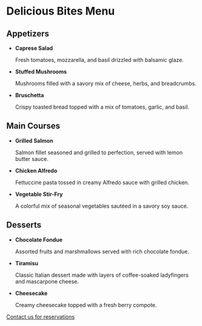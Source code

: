 <!DOCTYPE html>
<html>
<head>
    <title>Delicious Bites Menu</title>
</head>
<body>

<h1>Delicious Bites Menu</h1>

<h2>Appetizers</h2>
<ul>
    <li>
        <strong>Caprese Salad</strong>
        <p>Fresh tomatoes, mozzarella, and basil drizzled with balsamic glaze.</p>
    </li>
    <li>
        <strong>Stuffed Mushrooms</strong>
        <p>Mushrooms filled with a savory mix of cheese, herbs, and breadcrumbs.</p>
    </li>
    <li>
        <strong>Bruschetta</strong>
        <p>Crispy toasted bread topped with a mix of tomatoes, garlic, and basil.</p>
    </li>
</ul>

<h2>Main Courses</h2>
<ul>
    <li>
        <strong>Grilled Salmon</strong>
        <p>Salmon fillet seasoned and grilled to perfection, served with lemon butter sauce.</p>
    </li>
    <li>
        <strong>Chicken Alfredo</strong>
        <p>Fettuccine pasta tossed in creamy Alfredo sauce with grilled chicken.</p>
    </li>
    <li>
        <strong>Vegetable Stir-Fry</strong>
        <p>A colorful mix of seasonal vegetables sautéed in a savory soy sauce.</p>
    </li>
</ul>

<h2>Desserts</h2>
<ul>
    <li>
        <strong>Chocolate Fondue</strong>
        <p>Assorted fruits and marshmallows served with rich chocolate fondue.</p>
    </li>
    <li>
        <strong>Tiramisu</strong>
        <p>Classic Italian dessert made with layers of coffee-soaked ladyfingers and mascarpone cheese.</p>
    </li>
    <li>
        <strong>Cheesecake</strong>
        <p>Creamy cheesecake topped with a fresh berry compote.</p>
    </li>
</ul>

<p><a href="contact.html">Contact us for reservations</a></p>

</body>
</html>
